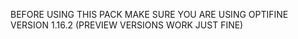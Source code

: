 BEFORE USING THIS PACK MAKE SURE YOU ARE USING OPTIFINE VERSION 1.16.2 (PREVIEW  VERSIONS WORK JUST FINE)
